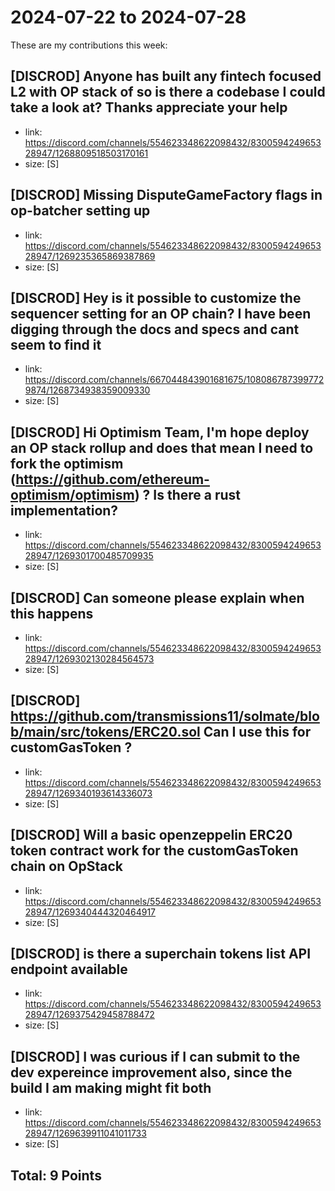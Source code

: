 # 2024-07-22 to 2024-07-28

These are my contributions this week:

## [DISCROD] Anyone has built any fintech focused L2 with OP stack of so is there a codebase I could take a look at? Thanks appreciate your help

- link: https://discord.com/channels/554623348622098432/830059424965328947/1268809518503170161
- size: [S]  


## [DISCROD] Missing DisputeGameFactory flags in op-batcher setting up

- link: https://discord.com/channels/554623348622098432/830059424965328947/1269235365869387869
- size: [S]  


## [DISCROD] Hey is it possible to customize the sequencer setting for an OP chain? I have been digging through the docs and specs and cant seem to find it

- link: https://discord.com/channels/667044843901681675/1080867873997729874/1268734938359009330
- size: [S]  


## [DISCROD] Hi Optimism Team, I'm hope deploy an OP stack rollup and does that mean I need to fork the optimism (https://github.com/ethereum-optimism/optimism) ? Is there a rust implementation?

- link: https://discord.com/channels/554623348622098432/830059424965328947/1269301700485709935
- size: [S]  


## [DISCROD] Can someone please explain when this happens 

- link: https://discord.com/channels/554623348622098432/830059424965328947/1269302130284564573
- size: [S]  


## [DISCROD] https://github.com/transmissions11/solmate/blob/main/src/tokens/ERC20.sol Can I use this for customGasToken ?

- link: https://discord.com/channels/554623348622098432/830059424965328947/1269340193614336073
- size: [S]  


## [DISCROD] Will a basic openzeppelin ERC20 token contract work for the customGasToken chain on OpStack 

- link: https://discord.com/channels/554623348622098432/830059424965328947/1269340444320464917
- size: [S]  


## [DISCROD] is there a superchain tokens list API endpoint available

- link: https://discord.com/channels/554623348622098432/830059424965328947/1269375429458788472
- size: [S]  


## [DISCROD]  I was curious if I can submit to the dev expereince improvement also, since the build I am making might fit both

- link: https://discord.com/channels/554623348622098432/830059424965328947/1269639911041011733
- size: [S]  

## Total: 9 Points